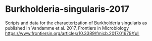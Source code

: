 # Burkholderia-singularis-2017
Scripts and data for the characterization of Burkholderia singularis as published in Vandamme et al. 2017, Frontiers in Microbiology
https://www.frontiersin.org/articles/10.3389/fmicb.2017.01679/full
